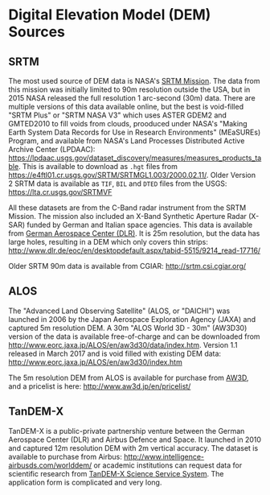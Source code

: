 # Digital Elevation Model (DEM) Sources

## SRTM

The most used source of DEM data is NASA's [SRTM Mission](https://www2.jpl.nasa.gov/srtm/). The data from this mission was initially limited to 90m resolution outside the USA, but in 2015 NASA released the full resolution 1 arc-second (30m) data. There are multiple versions of this data available online, but the best is void-filled "SRTM Plus" or "SRTM NASA V3" which uses ASTER GDEM2 and GMTED2010 to fill voids from clouds, prooduced under NASA's "Making Earth System Data Records for Use in Research Environments" (MEaSUREs) Program, and available from NASA's Land Processes Distributed Active Archive Center (LPDAAC): https://lpdaac.usgs.gov/dataset_discovery/measures/measures_products_table. This is available to download as `.hgt` files from https://e4ftl01.cr.usgs.gov/SRTM/SRTMGL1.003/2000.02.11/. Older Version 2 SRTM data is available as `TIF`, `BIL` and `DTED` files from the USGS: https://lta.cr.usgs.gov/SRTMVF

All these datasets are from the C-Band radar instrument from the SRTM Mission. The mission also included an X-Band Synthetic Aperture Radar (X-SAR) funded by German and Italian space agencies. This data is available from [German Aerospace Center (DLR)](http://www.dlr.de/eoc/en/desktopdefault.aspx/tabid-5515/9214_read-17716/). It is 25m resolution, but the data has large holes, resulting in a DEM which only covers thin strips: http://www.dlr.de/eoc/en/desktopdefault.aspx/tabid-5515/9214_read-17716/

Older SRTM 90m data is available from CGIAR: http://srtm.csi.cgiar.org/

## ALOS

The "Advanced Land Observing Satellite" (ALOS, or "DAICHI") was launched in 2006 by the Japan Aerospace Exploration Agency (JAXA) and captured 5m resolution DEM. A 30m "ALOS World 3D - 30m" (AW3D30) version of the data is available free-of-charge and can be downloaded from http://www.eorc.jaxa.jp/ALOS/en/aw3d30/data/index.htm. Version 1.1 released in March 2017 and is void filled with existing DEM data: http://www.eorc.jaxa.jp/ALOS/en/aw3d30/index.htm

The 5m resolution DEM from ALOS is available for purchase from [AW3D](http://www.aw3d.jp/en/), and a pricelist is here: http://www.aw3d.jp/en/pricelist/

## TanDEM-X

TanDEM-X is a public-private partnership venture between the German Aerospace Center (DLR) and Airbus Defence and Space. It launched in 2010 and captured 12m resolution DEM with 2m vertical accuracy. The dataset is available to purchase from Airbus: http://www.intelligence-airbusds.com/worlddem/ or academic institutions can request data for scientific research from [TanDEM-X Science Service System](https://tandemx-science.dlr.de/). The application form is complicated and very long.
